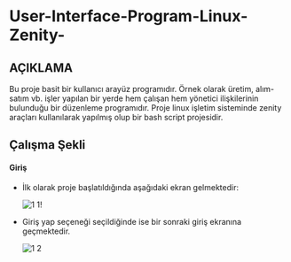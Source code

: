 # User-Interface-Program-Linux-Zenity-

## AÇIKLAMA ##
<p>Bu proje basit bir kullanıcı arayüz programıdır. Örnek olarak üretim, alım-satım vb. işler yapılan bir yerde hem çalışan 
hem yönetici ilişkilerinin bulunduğu bir düzenleme programıdır. Proje linux işletim sisteminde zenity araçları kullanılarak
yapılmış olup bir bash script projesidir.  

## Çalışma Şekli ##

<h4> Giriş </h4>
<ul>
<li>İlk olarak proje başlatıldığında aşağıdaki ekran gelmektedir:

![1 1](https://github.com/user-attachments/assets/77ee45fe-2fbf-4eeb-a82b-f5871dc08a72)! </li>

<li>Giriş yap seçeneği seçildiğinde ise bir sonraki giriş ekranına geçmektedir.

![1 2](https://github.com/user-attachments/assets/769bf7b1-e975-4214-b51b-5f6c08250d26) </li>

</ul>